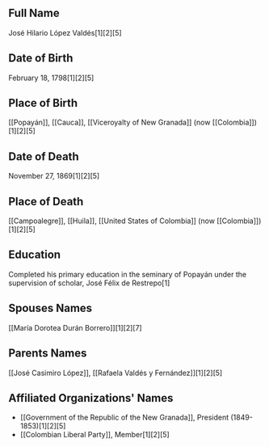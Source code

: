 ## Full Name
José Hilario López Valdés[1][2][5]

## Date of Birth
February 18, 1798[1][2][5]

## Place of Birth
[[Popayán]], [[Cauca]], [[Viceroyalty of New Granada]] (now [[Colombia]])[1][2][5]

## Date of Death
November 27, 1869[1][2][5]

## Place of Death
[[Campoalegre]], [[Huila]], [[United States of Colombia]] (now [[Colombia]])[1][2][5]

## Education
Completed his primary education in the seminary of Popayán under the supervision of scholar, José Félix de Restrepo[1]

## Spouses Names
[[María Dorotea Durán Borrero]][1][2][7]

## Parents Names
[[José Casimiro López]], [[Rafaela Valdés y Fernández]][1][2][5]

## Affiliated Organizations' Names
- [[Government of the Republic of the New Granada]], President (1849-1853)[1][2][5]
- [[Colombian Liberal Party]], Member[1][2][5]

